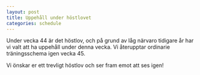 ```yaml
---
layout: post
title: Uppehåll under höstlovet
categories: schedule
---
```


Under vecka 44 är det höstlov, och på grund av låg närvaro tidigare år har vi valt att ha uppehåll under denna vecka. Vi återupptar ordinarie träningsschema igen vecka 45.

Vi önskar er ett trevligt höstlov och ser fram emot att ses igen!
